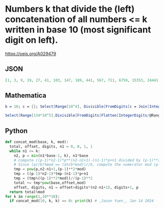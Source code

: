 # Numbers k that divide the \(left\) concatenation of all numbers <\= k written in base 10 \(most significant digit on left\)\.
https://oeis.org/A029479
## JSON
```JSON
[1, 3, 9, 19, 27, 41, 103, 147, 189, 441, 567, 711, 6759, 15353, 24441, 59823, 209903, 1430217, 2848851, 2969973, 13358067, 146247471, 289542573, 1891846557, 2388085659, 4489093899, 5345125899, 5455876131, 9843149241]
```
## Mathematica
```Mathematica
b = 10; c = {}; Select[Range[10^4], Divisible[FromDigits[c = Join[IntegerDigits[#, b], c], b], #] &] (* _Robert Price_, Mar 12 2020 *)
```
```Mathematica
Select[Range[134*10^5],Divisible[FromDigits[Flatten[IntegerDigits/@Range[#,1,-1]]],#]&] (* _Harvey P. Dale_, Oct 09 2022 *)
```
## Python
```Python
def concat_mod(base, k, mod):
  total, offset, digits, n1 = 0, 0, 1, 1
  while n1 <= k:
    n2, p = min(n1*base-1, k), n1*base
    # Compute ((p-1)*n2-1)*p**(n2-n1+1)-(n1-1)*p+n1 divided by (p-1)**2.
    # Since (a//b)%mod == (a%(b*mod))//b, compute the numerator mod (p-1)**2*mod.
    tmp = pow(p,n2-n1+1,(p-1)**2*mod)
    tmp = ((p-1)*n2-1)*tmp-(n1-1)*p+n1
    tmp = (tmp%((p-1)**2*mod))//(p-1)**2
    total += tmp*pow(base,offset,mod)
    offset, digits, n1 = offset+digits*(n2-n1+1), digits+1, p
  return total%mod
for k in range(1,10**10):
  if concat_mod(10, k, k) == 0: print(k) # _Jason Yuen_, Jan 14 2024
```
